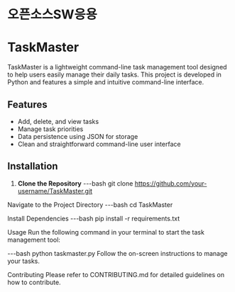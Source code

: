 # 오픈소스SW응용
# TaskMaster

TaskMaster is a lightweight command-line task management tool designed to help users easily manage their daily tasks. This project is developed in Python and features a simple and intuitive command-line interface.

## Features

- Add, delete, and view tasks
- Manage task priorities
- Data persistence using JSON for storage
- Clean and straightforward command-line user interface

## Installation

1. **Clone the Repository**
   ---bash
   git clone https://github.com/your-username/TaskMaster.git

Navigate to the Project Directory
---bash
cd TaskMaster

Install Dependencies
---bash
pip install -r requirements.txt

Usage
Run the following command in your terminal to start the task management tool:

---bash
python taskmaster.py
Follow the on-screen instructions to manage your tasks.

Contributing
Please refer to CONTRIBUTING.md for detailed guidelines on how to contribute.
